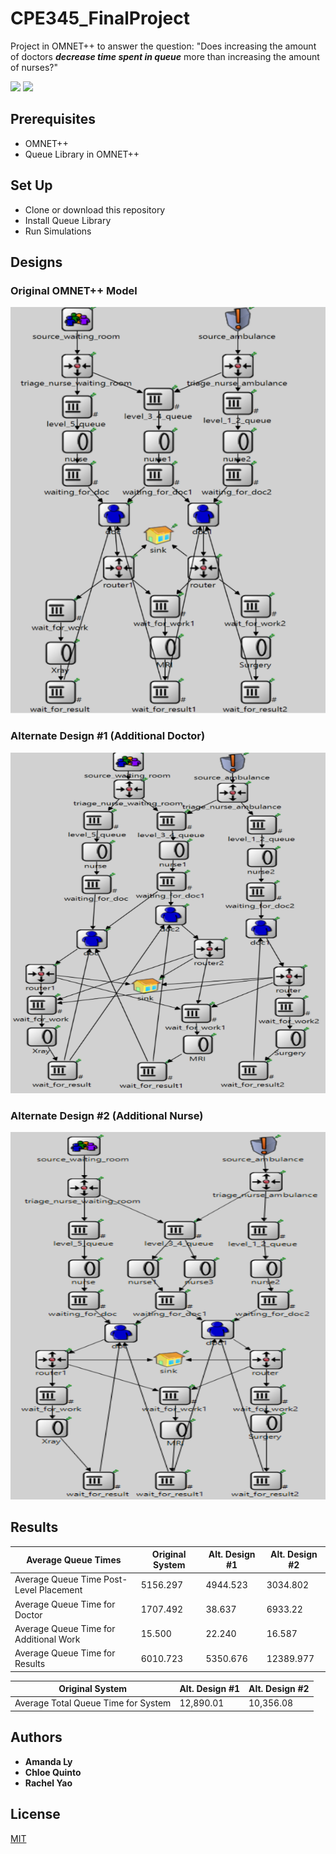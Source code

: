 # CPE345_FinalProject

Project in OMNET++ to answer the question: "Does increasing the amount of doctors ***decrease time spent in queue*** more than increasing the amount of nurses?"


![](https://img.shields.io/badge/Release-V1.1-blue.svg) ![](https://img.shields.io/badge/License-MIT-orange.svg)

## Prerequisites
 - OMNET++
 - Queue Library in OMNET++

## Set Up
 - Clone or download this repository
 - Install Queue Library
 - Run Simulations
## Designs

### Original OMNET++ Model
![pic_1](https://github.com/chloequinto/CPE345_FinalProject/blob/master/Pics/d0.png?raw=true)

### Alternate Design #1 (Additional Doctor)
![pic_2](https://github.com/chloequinto/CPE345_FinalProject/blob/master/Pics/d1.png?raw=true=200x400)

### Alternate Design #2 (Additional Nurse)
![pic_3](https://github.com/chloequinto/CPE345_FinalProject/blob/master/Pics/d2.png?raw=true=200x400)


## Results
Average Queue Times | Original System | Alt. Design #1 | Alt. Design #2
---|---|---|---
Average Queue Time Post-Level Placement | 5156.297 |4944.523 | 3034.802
Average Queue Time for Doctor  | 1707.492 | 38.637 | 6933.22
Average Queue Time for Additional Work | 15.500 | 22.240 | 16.587
Average Queue Time for Results | 6010.723 | 5350.676 | 12389.977

Original System | Alt. Design #1 | Alt. Design #2
---|---|---
Average Total Queue Time for System | 12,890.01 | 10,356.08 | 22,383.50


## Authors
* **Amanda Ly** </br>
* **Chloe Quinto**</br>
* **Rachel Yao** </br>


## License
[MIT](https://choosealicense.com/licenses/mit/)
